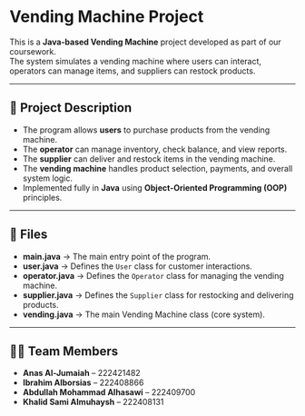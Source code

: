 # Vending Machine Project

This is a **Java-based Vending Machine** project developed as part of our coursework.  
The system simulates a vending machine where users can interact, operators can manage items, and suppliers can restock products.

---

## 📌 Project Description
- The program allows **users** to purchase products from the vending machine.  
- The **operator** can manage inventory, check balance, and view reports.  
- The **supplier** can deliver and restock items in the vending machine.  
- The **vending machine** handles product selection, payments, and overall system logic.  
- Implemented fully in **Java** using **Object-Oriented Programming (OOP)** principles.

---

## 📂 Files
- **main.java** → The main entry point of the program.  
- **user.java** → Defines the `User` class for customer interactions.  
- **operator.java** → Defines the `Operator` class for managing the vending machine.  
- **supplier.java** → Defines the `Supplier` class for restocking and delivering products.  
- **vending.java** → The main Vending Machine class (core system).  

---

## 👨‍💻 Team Members
- **Anas Al-Jumaiah** – 222421482  
- **Ibrahim Alborsias** – 222408866  
- **Abdullah Mohammad Alhasawi** – 222409700  
- **Khalid Sami Almuhaysh** – 222408131  

